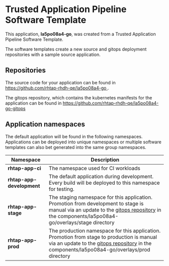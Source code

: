 # Trusted Application Pipeline Software Template

This application, **la5po08a4-go**, was created from a Trusted Application Pipeline Software Template.

The software templates create a new source and gitops deployment repositories with a sample source application. 

## Repositories

The source code for your application can be found in [https://github.com/rhtap-rhdh-qe/la5po08a4-go ](https://github.com/rhtap-rhdh-qe/la5po08a4-go ).
 
The gitops repository, which contains the kubernetes manifests for the application can be found in 
[https://github.com/rhtap-rhdh-qe/la5po08a4-go-gitops ](https://github.com/rhtap-rhdh-qe/la5po08a4-go-gitops ) 

## Application namespaces 

The default application will be found in the following namespaces. Applications can be deployed into unique namespaces or multiple software templates can also bet generated into the same group namespaces.  

|  Namespace   |  Description   |  
| -------- | -------- |
| **rhtap-app-ci** | The namespace used for CI workloads |
| **rhtap-app-development** | The default application during development. Every build will be deployed to this namespace for testing. |
| **rhtap-app-stage** | The staging namespace for this application. Promotion from development to stage is manual via an update to the [gitops repository](https://github.com/rhtap-rhdh-qe/la5po08a4-go-gitops ) in the components/la5po08a4-go/overlays/stage directory |
| **rhtap-app-prod** | The production namespace for this application. Promotion from stage to production is manual via an update to the [gitops repository](https://github.com/rhtap-rhdh-qe/la5po08a4-go-gitops ) in the components/la5po08a4-go/overlays/prod directory |